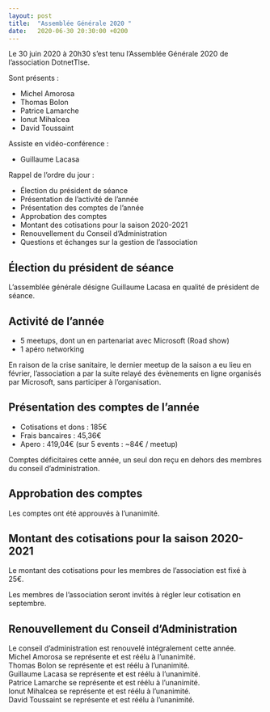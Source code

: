 ```yaml
---
layout: post
title:  "Assemblée Générale 2020 "
date:   2020-06-30 20:30:00 +0200
---
```


Le 30 juin 2020 à 20h30 s’est tenu l’Assemblée Générale 2020 de l’association DotnetTlse.

Sont présents :
- Michel Amorosa 
- Thomas Bolon
- Patrice Lamarche
- Ionut Mihalcea
- David Toussaint

Assiste en vidéo-conférence :
- Guillaume Lacasa

Rappel de l’ordre du jour :
- Élection du président de séance 
- Présentation de l’activité de l’année
- Présentation des comptes de l’année
- Approbation des comptes
- Montant des cotisations pour la saison 2020-2021
- Renouvellement du Conseil d’Administration
- Questions et échanges sur la gestion de l’association

## Élection du président de séance

L’assemblée générale désigne Guillaume Lacasa en qualité de président de séance.

## Activité de l’année
- 5 meetups, dont un en partenariat avec Microsoft (Road show)
- 1 apéro networking

En raison de la crise sanitaire, le dernier meetup de la saison a eu lieu en février, l’association a par la suite relayé des évènements en ligne organisés par Microsoft, sans participer à l’organisation.

## Présentation des comptes de l’année

- Cotisations et dons : 185€  
- Frais bancaires : 45,36€  
- Apero : 419,04€ (sur 5 events : ~84€ / meetup)  

Comptes déficitaires cette année, un seul don reçu en dehors des membres du conseil d’administration.

## Approbation des comptes

Les comptes ont été approuvés à l’unanimité.

## Montant des cotisations pour la saison 2020-2021

Le montant des cotisations pour les membres de l’association est fixé à 25€.  

Les membres de l’association seront invités à régler leur cotisation en septembre.

## Renouvellement du Conseil d’Administration

Le conseil d’administration est renouvelé intégralement cette année.  
Michel Amorosa se représente et est réélu à l’unanimité.  
Thomas Bolon se représente et est réélu à l’unanimité.  
Guillaume Lacasa se représente et est réélu à l’unanimité.  
Patrice Lamarche se représente et est réélu à l’unanimité.  
Ionut Mihalcea se représente et est réélu à l’unanimité.  
David Toussaint se représente et est réélu à l’unanimité.  
